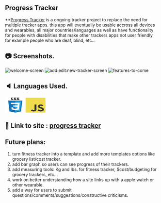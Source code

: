 ## Progress Tracker

**[Progress Tracker](https://progresstracker-shane-895b5e55cab0.herokuapp.com/fitnessTrackers) is a ongoing tracker project to replace the need for multiple tracker apps. this app will eventually be usable accross all devices and wearables, all major countries/languages as well as have functionality for people with disabilities that make other trackers apps not user friendly for example people who are deaf, blind, etc...

## 📷 Screenshots.
<img width="863" alt="welcome-screen" src="https://github.com/shanestanley33/progress-tracker/assets/19402451/fcecf466-2783-49fc-859e-8d4b4f310c45">
<img width="860" alt="add:edit:new-tracker-screen" src="https://github.com/shanestanley33/progress-tracker/assets/19402451/c603827d-c1ec-4b7e-b09d-97a585fa55ee">
<img width="833" alt="features-to-come" src="https://github.com/shanestanley33/progress-tracker/assets/19402451/c1e0bd2d-1d1b-413d-a5b1-6b5f78e93b90">



## 🔈 Languages Used.
<img align="center" src="https://raw.githubusercontent.com/devicons/devicon/master/icons/css3/css3-original-wordmark.svg" alt="CSS" height="50" width="67"/><img align="center" src="https://raw.githubusercontent.com/devicons/devicon/master/icons/javascript/javascript-original.svg" alt="CSS" height="50" width="67"/>

## 🔗 Link to site : [progress tracker](https://progresstracker-shane-895b5e55cab0.herokuapp.com/fitnessTrackers)

## Future plans: 
1. turn fitness tracker into a template and add more templates options like grocery list/cost tracker.
2. add bar graph so users can see progress of their trackers.
3. add measuring tools: Kg and lbs. for fitness tracker, $cost/budgeting for grocery trackers, etc...
4. work on better understanding how a site links up with a apple watch or other wearable.
5. add a way for users to submit questions/comments/suggestions/constructive criticisms.